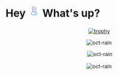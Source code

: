 <h1 align="left" class="text-primary">Hey <img src = "./assets/wired-gradient-268-avatar-man-32.gif" type="img/gif"> What's up?</h1>

###

<div align="center">

  
[![trophy](https://github-trophies.vercel.app/?username=oCt-raiN&column=6&margin-w=15&no-frame=true&theme=onestar)](https://github.com/oCt-raiN/github-profile-trophy)

<p><img src="https://github-readme-stats.vercel.app/api/top-langs?username=oct-rain&show_icons=true&theme=dark&locale=en&layout=compact" alt="oct-rain" /></p>

<p>&nbsp;<img  src="https://github-readme-stats.vercel.app/api?username=oct-rain&show_icons=true&theme=dark&locale=en" alt="oct-rain" /></p>

<p><img align="center" src="https://github-readme-streak-stats.herokuapp.com/?user=oct-rain&theme=dark" alt="oct-rain" /></p>
  
</div>
<!--
**oCt-raiN/oCt-raiN** is a ✨ _special_ ✨ repository because its `README.md` (this file) appears on your GitHub profile.

Here are some ideas to get you started:

- 🔭 I’m currently working on ...
- 🌱 I’m currently learning ...
- 👯 I’m looking to collaborate on ...
- 🤔 I’m looking for help with ...
- 💬 Ask me about ...
- 📫 How to reach me: ...
- 😄 Pronouns: ...
- ⚡ Fun fact: ...

- https://spotify-recently-played-readme.vercel.app/
-->

